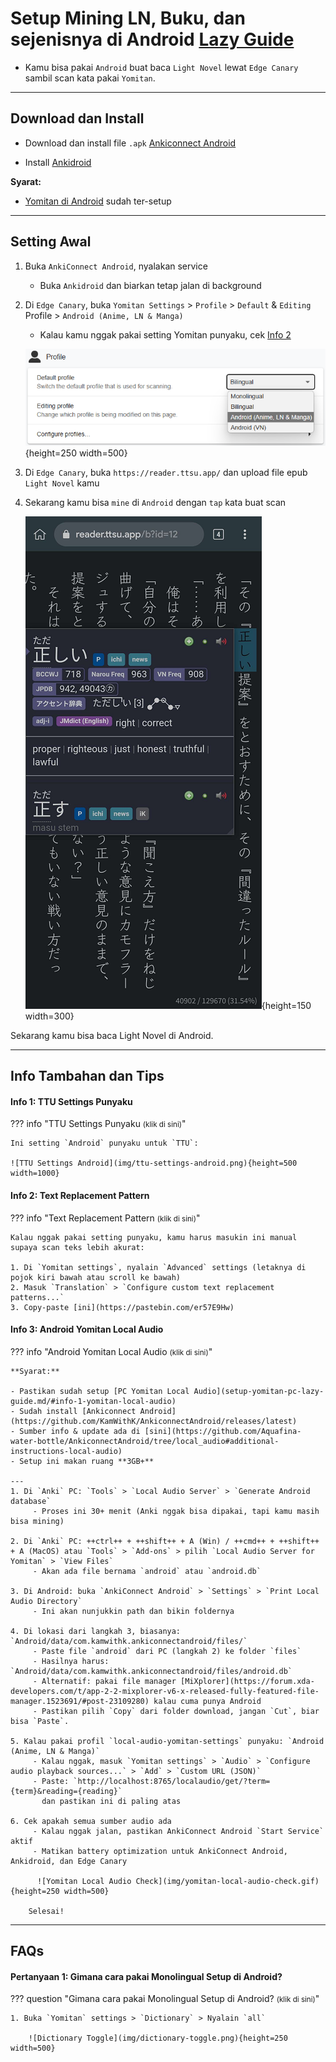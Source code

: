 # Setup Mining LN, Buku, dan sejenisnya di Android [Lazy Guide](https://lazyguidejp.github.io/jp-lazy-guide/setupLnOnAndroid/)

- Kamu bisa pakai `Android` buat baca `Light Novel` lewat `Edge Canary` sambil scan kata pakai `Yomitan`.

---

## Download dan Install

- Download dan install file `.apk` [Ankiconnect Android](https://github.com/KamWithK/AnkiconnectAndroid/releases/latest)

- Install [Ankidroid](https://play.google.com/store/apps/details?id=com.ichi2.anki)

**Syarat:**

- [Yomitan di Android](setup-yomitan-android-lazy-guide.md) sudah ter-setup

---

## Setting Awal

1. Buka `AnkiConnect Android`, nyalakan service  
    - Buka `Ankidroid` dan biarkan tetap jalan di background

2. Di `Edge Canary`, buka `Yomitan Settings` > `Profile` > `Default` & `Editing` Profile > `Android (Anime, LN & Manga)`  
    - Kalau kamu nggak pakai setting Yomitan punyaku, cek [Info 2](setup-LN-android-lazy-guide.md/#info-2-text-replacement-pattern)

     ![Yomitan Profile Android](img/yomitan-profile-android.png){height=250 width=500}

3. Di `Edge Canary`, buka `https://reader.ttsu.app/` dan upload file epub `Light Novel` kamu

4. Sekarang kamu bisa `mine` di `Android` dengan `tap` kata buat scan

     ![TTU Android](img/ttu-android.png){height=150 width=300}

Sekarang kamu bisa baca Light Novel di Android.

---

## Info Tambahan dan Tips

#### Info 1: TTU Settings Punyaku

??? info "TTU Settings Punyaku <small>(klik di sini)</small>"

    Ini setting `Android` punyaku untuk `TTU`:

    ![TTU Settings Android](img/ttu-settings-android.png){height=500 width=1000}

#### Info 2: Text Replacement Pattern

??? info "Text Replacement Pattern <small>(klik di sini)</small>"

    Kalau nggak pakai setting punyaku, kamu harus masukin ini manual supaya scan teks lebih akurat:

    1. Di `Yomitan settings`, nyalain `Advanced` settings (letaknya di pojok kiri bawah atau scroll ke bawah)
    2. Masuk `Translation` > `Configure custom text replacement patterns...`
    3. Copy-paste [ini](https://pastebin.com/er57E9Hw)

#### Info 3: Android Yomitan Local Audio

??? info "Android Yomitan Local Audio <small>(klik di sini)</small>"

    **Syarat:**

    - Pastikan sudah setup [PC Yomitan Local Audio](setup-yomitan-pc-lazy-guide.md/#info-1-yomitan-local-audio)
    - Sudah install [Ankiconnect Android](https://github.com/KamWithK/AnkiconnectAndroid/releases/latest)
    - Sumber info & update ada di [sini](https://github.com/Aquafina-water-bottle/AnkiconnectAndroid/tree/local_audio#additional-instructions-local-audio)
    - Setup ini makan ruang **3GB+**

    ---
    1. Di `Anki` PC: `Tools` > `Local Audio Server` > `Generate Android database`  
         - Proses ini 30+ menit (Anki nggak bisa dipakai, tapi kamu masih bisa mining)

    2. Di `Anki` PC: ++ctrl++ + ++shift++ + A (Win) / ++cmd++ + ++shift++ + A (MacOS) atau `Tools` > `Add-ons` > pilih `Local Audio Server for Yomitan` > `View Files`  
         - Akan ada file bernama `android` atau `android.db`

    3. Di Android: buka `AnkiConnect Android` > `Settings` > `Print Local Audio Directory`  
         - Ini akan nunjukkin path dan bikin foldernya

    4. Di lokasi dari langkah 3, biasanya: `Android/data/com.kamwithk.ankiconnectandroid/files/`  
         - Paste file `android` dari PC (langkah 2) ke folder `files`  
         - Hasilnya harus: `Android/data/com.kamwithk.ankiconnectandroid/files/android.db`  
         - Alternatif: pakai file manager [MiXplorer](https://forum.xda-developers.com/t/app-2-2-mixplorer-v6-x-released-fully-featured-file-manager.1523691/#post-23109280) kalau cuma punya Android  
         - Pastikan pilih `Copy` dari folder download, jangan `Cut`, biar bisa `Paste`.

    5. Kalau pakai profil `local-audio-yomitan-settings` punyaku: `Android (Anime, LN & Manga)`  
         - Kalau nggak, masuk `Yomitan settings` > `Audio` > `Configure audio playback sources...` > `Add` > `Custom URL (JSON)`  
         - Paste: `http://localhost:8765/localaudio/get/?term={term}&reading={reading}`  
           dan pastikan ini di paling atas

    6. Cek apakah semua sumber audio ada  
         - Kalau nggak jalan, pastikan AnkiConnect Android `Start Service` aktif  
         - Matikan battery optimization untuk AnkiConnect Android, Ankidroid, dan Edge Canary

          ![Yomitan Local Audio Check](img/yomitan-local-audio-check.gif){height=250 width=500}

        Selesai!

---

## FAQs

#### Pertanyaan 1: Gimana cara pakai Monolingual Setup di Android?

??? question "Gimana cara pakai Monolingual Setup di Android? <small>(klik di sini)</small>"

    1. Buka `Yomitan` settings > `Dictionary` > Nyalain `all`

        ![Dictionary Toggle](img/dictionary-toggle.png){height=250 width=500}

